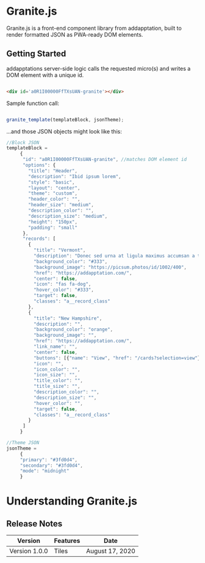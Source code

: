 # Granite.js

Granite.js is a front-end component library from addapptation, built to render formatted JSON as PWA-ready DOM elements.

## Getting Started

addapptations server-side logic calls the requested micro(s) and writes a DOM element with a unique id.
```html

<div id='a0R1I00000FfTXsUAN-granite'></div>

```
Sample function call:
```js

granite_template(templateBlock, jsonTheme);

```
...and those JSON objects might look like this:

```js
//Block JSON
templateBlock =
     {
      "id": "a0R1I00000FfTXsUAN-granite", //matches DOM element id
      "options": {
        "title": "Header",
        "description": "Ibid ipsum lorem",
        "style": "basic",
        "layout": "center",
        "theme": "custom",
        "header_color": "",
        "header_size": "medium",
        "description_color": "",
        "description_size": "medium",
        "height": "150px",
        "padding": "small"
      },
      "records": [
        {
          "title": "Vermont",
          "description": "Donec sed urna at ligula maximus accumsan a tempor orci.",
          "background_color": "#333",
          "background_image": "https://picsum.photos/id/1002/400",
          "href": "https://addapptation.com/",
          "center": false,
          "icon": "fas fa-dog",
          "hover_color": "#333",
          "target": false,
          "classes": "a__record_class"
        },
        {
          "title": "New Hampshire",
          "description": "",
          "background_color": "orange",
          "background_image": "",
          "href": "https://addapptation.com/",
          "link_name": "",
          "center": false,
          "buttons": [{"name": "View", "href": "/cards?selection=view"}],
          "icon": "",
          "icon_color": "",
          "icon_size": "",
          "title_color": "",
          "title_size": "",
          "description_color": "",
          "description_size": "",
          "hover_color": "",
          "target": false,
          "classes": "a__record_class"
        }
      ]
     }

//Theme JSON
jsonTheme =
     {
     "primary": "#3fd0d4",
     "secondary": "#3fd0d4",
     "mode": "midnight"
     }

```
# Understanding Granite.js

## Release Notes

|Version         |Features                          |Date                         |
|----------------|-------------------------------|-----------------------------|
|Version 1.0.0 |Tiles | August 17, 2020|
